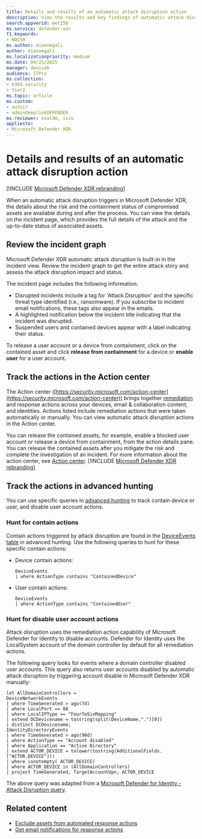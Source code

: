 ```yaml
---
title: Details and results of an automatic attack disruption action
description: View the results and key findings of automatic attack disruption in Microsoft Defender XDR
search.appverid: met150
ms.service: defender-xdr
f1.keywords: 
- NOCSH
ms.author: diannegali
author: diannegali
ms.localizationpriority: medium
ms.date: 04/25/2025
manager: deniseb
audience: ITPro
ms.collection: 
- m365-security
- tier2
ms.topic: article
ms.custom: 
- autoir
- admindeeplinkDEFENDER
ms.reviewer: evaldm, isco
appliesto:
- Microsoft Defender XDR
---
```


# Details and results of an automatic attack disruption action

[!INCLUDE [Microsoft Defender XDR rebranding](../includes/microsoft-defender.md)]

When an automatic attack disruption triggers in Microsoft Defender XDR, the details about the risk and the containment status of compromised assets are available during and after the process. You can view the details on the incident page, which provides the full details of the attack and the up-to-date status of associated assets.

## Review the incident graph

Microsoft Defender XDR automatic attack disruption is built-in in the incident view. Review the incident graph to get the entire attack story and assess the attack disruption impact and status.

The incident page includes the following information:

- Disrupted incidents include a tag for 'Attack Disruption' and the specific threat type identified (i.e., ransomware). If you subscribe to incident email notifications, these tags also appear in the emails.
- A highlighted notification below the incident title indicating that the incident was disrupted.
- Suspended users and contained devices appear with a label indicating their status.

To release a user account or a device from containment, click on the contained asset and click **release from containment** for a device or **enable user** for a user account.

## Track the actions in the Action center

The Action center ([https://security.microsoft.com/action-center](https://security.microsoft.com/action-center)) brings together [remediation](m365d-remediation-actions.md) and response actions across your devices, email & collaboration content, and identities. Actions listed include remediation actions that were taken automatically or manually. You can view automatic attack disruption actions in the Action center.

You can release the contained assets, for example, enable a blocked user account or release a device from containment, from the action details pane. You can release the contained assets after you mitigate the risk and complete the investigation of an incident. For more information about the action center, see [Action center](m365d-action-center.md).
[!INCLUDE [Microsoft Defender XDR rebranding](../includes/defender-m3d-techcommunity.md)]

## Track the actions in advanced hunting

You can use specific queries in [advanced hunting](advanced-hunting-overview.md) to track contain device or user, and disable user account actions.

### Hunt for contain actions

Contain actions triggered by attack disruption are found in the [DeviceEvents table](advanced-hunting-deviceevents-table.md) in advanced hunting. Use the following queries to hunt for these specific contain actions:

- Device contain actions:

  ```Kusto
  DeviceEvents
  | where ActionType contains "ContainedDevice"
  ```

- User contain actions:

  ```Kusto
  DeviceEvents
  | where ActionType contains "ContainedUser"
  ```

### Hunt for disable user account actions

Attack disruption uses the remediation action capability of Microsoft Defender for Identity to disable accounts. Defender for Identity uses the LocalSystem account of the domain controller by default for all remediation actions. 

The following query looks for events where a domain controller disabled user accounts. This query also returns user accounts disabled by automatic attack disruption by triggering account disable in Microsoft Defender XDR manually: 

```Kusto
let AllDomainControllers =
DeviceNetworkEvents
| where TimeGenerated > ago(7d)
| where LocalPort == 88
| where LocalIPType == "FourToSixMapping"
| extend DCDevicename = tostring(split(DeviceName,".")[0])
| distinct DCDevicename;
IdentityDirectoryEvents
| where TimeGenerated > ago(90d)
| where ActionType == "Account disabled"
| where Application == "Active Directory"
| extend ACTOR_DEVICE = tolower(tostring(AdditionalFields.["ACTOR.DEVICE"]))
| where isnotempty( ACTOR_DEVICE)
| where ACTOR_DEVICE in (AllDomainControllers)
| project TimeGenerated, TargetAccountUpn, ACTOR_DEVICE
```

The above query was adapted from a [Microsoft Defender for Identity - Attack Disruption query](https://github.com/alexverboon/Hunting-Queries-Detection-Rules/blob/main/Defender%20For%20Identity/MDI-AttackDisruption.md#microsoft-365-defender).

## Related content

- [Exclude assets from automated response actions](automatic-attack-disruption-exclusions.md)
- [Get email notifications for response actions](m365d-response-actions-notifications.md)